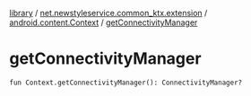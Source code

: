 [library](../../index.md) / [net.newstyleservice.common_ktx.extension](../index.md) / [android.content.Context](index.md) / [getConnectivityManager](./get-connectivity-manager.md)

# getConnectivityManager

`fun Context.getConnectivityManager(): ConnectivityManager?`